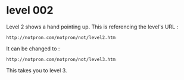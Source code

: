# level 002

Level 2 shows a hand pointing up. This is referencing the level's URL :

```
http://notpron.com/notpron/not/level2.htm
```

It can be changed to :

```
http://notpron.com/notpron/not/level3.htm
```

This takes you to level 3.
